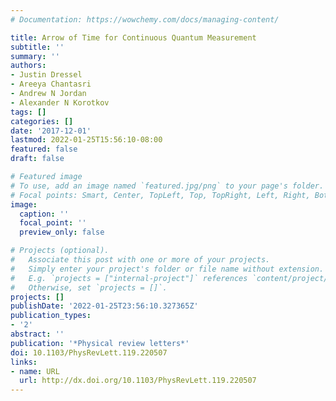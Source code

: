```yaml
---
# Documentation: https://wowchemy.com/docs/managing-content/

title: Arrow of Time for Continuous Quantum Measurement
subtitle: ''
summary: ''
authors:
- Justin Dressel
- Areeya Chantasri
- Andrew N Jordan
- Alexander N Korotkov
tags: []
categories: []
date: '2017-12-01'
lastmod: 2022-01-25T15:56:10-08:00
featured: false
draft: false

# Featured image
# To use, add an image named `featured.jpg/png` to your page's folder.
# Focal points: Smart, Center, TopLeft, Top, TopRight, Left, Right, BottomLeft, Bottom, BottomRight.
image:
  caption: ''
  focal_point: ''
  preview_only: false

# Projects (optional).
#   Associate this post with one or more of your projects.
#   Simply enter your project's folder or file name without extension.
#   E.g. `projects = ["internal-project"]` references `content/project/deep-learning/index.md`.
#   Otherwise, set `projects = []`.
projects: []
publishDate: '2022-01-25T23:56:10.327365Z'
publication_types:
- '2'
abstract: ''
publication: '*Physical review letters*'
doi: 10.1103/PhysRevLett.119.220507
links:
- name: URL
  url: http://dx.doi.org/10.1103/PhysRevLett.119.220507
---
```

